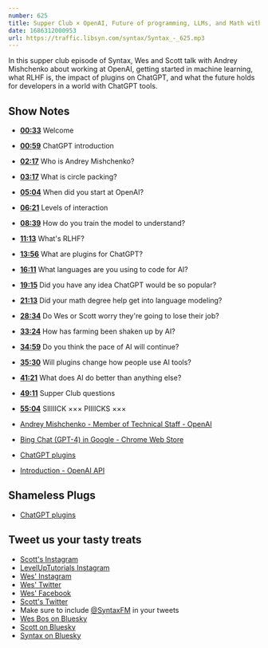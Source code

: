```yaml
---
number: 625
title: Supper Club × OpenAI, Future of programming, LLMs, and Math with Andrey Mishchenko
date: 1686312000953
url: https://traffic.libsyn.com/syntax/Syntax_-_625.mp3
---
```


In this supper club episode of Syntax, Wes and Scott talk with Andrey Mishchenko about working at OpenAI, getting started in machine learning, what RLHF is, the impact of plugins on ChatGPT, and what the future holds for developers in a world with ChatGPT tools.

## Show Notes

* **[00:33](#t=00:33)** Welcome
* **[00:59](#t=00:59)** ChatGPT introduction
* **[02:17](#t=02:17)** Who is Andrey Mishchenko?
* **[03:17](#t=03:17)** What is circle packing?
* **[05:04](#t=05:04)** When did you start at OpenAI?
* **[06:21](#t=06:21)** Levels of interaction
* **[08:39](#t=08:39)** How do you train the model to understand?
* **[11:13](#t=11:13)** What's RLHF?
* **[13:56](#t=13:56)** What are plugins for ChatGPT?
* **[16:11](#t=16:11)** What languages are you using to code for AI?
* **[19:15](#t=19:15)** Did you have any idea ChatGPT would be so popular?
* **[21:13](#t=21:13)** Did your math degree help get into language modeling?
* **[28:34](#t=28:34)** Do Wes or Scott worry they're going to lose their job?
* **[33:24](#t=33:24)** How has farming been shaken up by AI?
* **[34:59](#t=34:59)** Do you think the pace of AI will continue?
* **[35:30](#t=35:30)** Will plugins change how people use AI tools?
* **[41:21](#t=41:21)** What does AI do better than anything else?
* **[49:11](#t=49:11)** Supper Club questions
* **[55:04](#t=55:04)** SIIIIICK ××× PIIIICKS ×××

* [Andrey Mishchenko - Member of Technical Staff - OpenAI](https://www.linkedin.com/in/andreymishchenko)
* [Bing Chat (GPT-4) in Google - Chrome Web Store](https://chrome.google.com/webstore/detail/bing-chat-gpt-4-in-google/pcnhobmoglanpljipbomknafhdlcgcng)
* [ChatGPT plugins](https://openai.com/blog/chatgpt-plugins)
* [Introduction - OpenAI API](https://platform.openai.com/docs/plugins/introduction)

## Shameless Plugs

* [ChatGPT plugins](https://openai.com/blog/chatgpt-plugins)

## Tweet us your tasty treats

* [Scott's Instagram](https://www.instagram.com/stolinski/)
* [LevelUpTutorials Instagram](https://www.instagram.com/LevelUpTutorials/)
* [Wes' Instagram](https://www.instagram.com/wesbos/)
* [Wes' Twitter](https://twitter.com/wesbos)
* [Wes' Facebook](https://www.facebook.com/wesbos.developer)
* [Scott's Twitter](https://twitter.com/stolinski)
* Make sure to include [@SyntaxFM](https://twitter.com/SyntaxFM) in your tweets
* [Wes Bos on Bluesky](https://bsky.app/profile/wesbos.com)
* [Scott on Bluesky](https://bsky.app/profile/tolin.ski)
* [Syntax on Bluesky](https://bsky.app/profile/syntax.fm)
